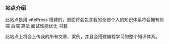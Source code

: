 ### 站点介绍
此站点是用 vitePress 搭建的，里面将会包含我的全部个人的知识体系将会拥有前端 后端 算法 面试性能优化 书籍<br/>

此站点上将会上传我的所有文章、案例，并且会搭建编程学习的整个知识体系。
